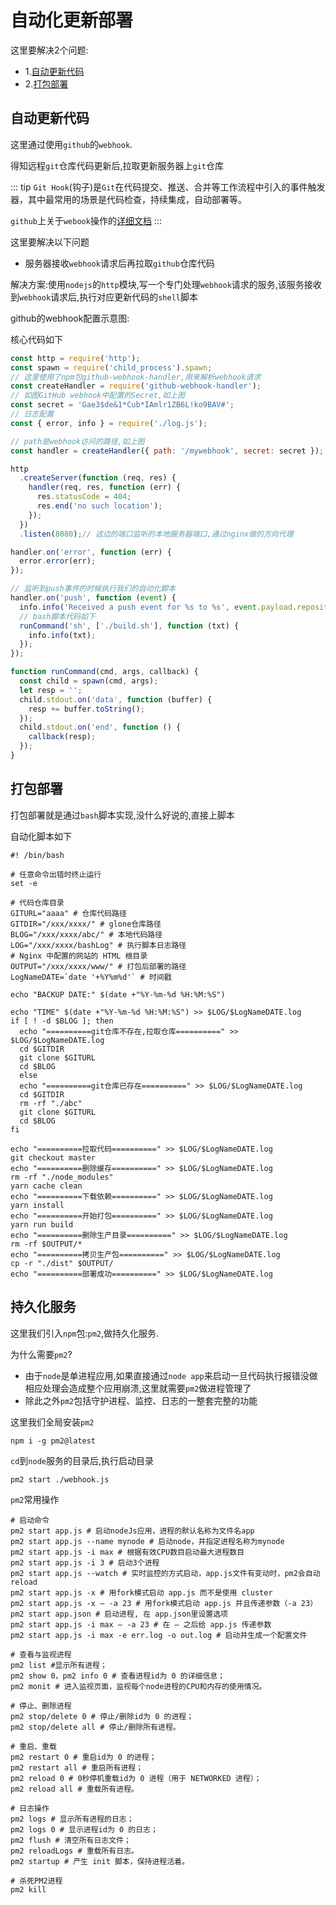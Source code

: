 # 自动化更新部署

这里要解决2个问题:
- 1.[自动更新代码](#自动更新代码)
- 2.[打包部署](#打包部署)

## 自动更新代码

这里通过使用`github`的`webhook`.

得知远程`git`仓库代码更新后,拉取更新服务器上`git`仓库

::: tip
`Git Hook`(钩子)是`Git`在代码提交、推送、合并等工作流程中引入的事件触发器，其中最常用的场景是代码检查，持续集成，自动部署等。

`github`上关于`webook`操作的[详细文档](https://docs.github.com/cn/developers/webhooks-and-events/webhooks/about-webhooks)
:::

这里要解决以下问题
- 服务器接收`webhook`请求后再拉取`github`仓库代码
  
解决方案:使用`nodejs`的`http`模块,写一个专门处理`webhook`请求的服务,该服务接收到`webhook`请求后,执行对应更新代码的`shell`脚本

github的webhook配置示意图:
<img :src="$withBase('/imgs/webhook.png')">


核心代码如下
```js
const http = require('http');
const spawn = require('child_process').spawn;
// 这里使用了npm包github-webhook-handler,用来解析webhook请求
const createHandler = require('github-webhook-handler');
// 如图GitHub webhook中配置的Secret,如上图
const secret = 'Gae3$de&1*Cub*IAmlr1ZB6L!ko9BAV#';
// 日志配置
const { error, info } = require('./log.js');

// path是webhook访问的路径,如上图
const handler = createHandler({ path: '/mywebhook', secret: secret });

http
  .createServer(function (req, res) {
    handler(req, res, function (err) {
      res.statusCode = 404;
      res.end('no such location');
    });
  })
  .listen(8080);// 这边的端口监听的本地服务器端口,通过nginx做的方向代理

handler.on('error', function (err) {
  error.error(err);
});

// 监听到push事件的时候执行我们的自动化脚本
handler.on('push', function (event) {
  info.info('Received a push event for %s to %s', event.payload.repository.name, event.payload.ref);
  // bash脚本代码如下
  runCommand('sh', ['./build.sh'], function (txt) {
    info.info(txt);
  });
});

function runCommand(cmd, args, callback) {
  const child = spawn(cmd, args);
  let resp = '';
  child.stdout.on('data', function (buffer) {
    resp += buffer.toString();
  });
  child.stdout.on('end', function () {
    callback(resp);
  });
}
```

## 打包部署

打包部署就是通过`bash`脚本实现,没什么好说的,直接上脚本

自动化脚本如下
```shell
#! /bin/bash

# 任意命令出错时终止运行
set -e

# 代码仓库目录
GITURL="aaaa" # 仓库代码路径
GITDIR="/xxx/xxxx/" # glone仓库路径
BLOG="/xxx/xxxx/abc/" # 本地代码路径
LOG="/xxx/xxxx/bashLog" # 执行脚本日志路径
# Nginx 中配置的网站的 HTML 根目录
OUTPUT="/xxx/xxxx/www/" # 打包后部署的路径
LogNameDATE=`date '+%Y%m%d'` # 时间戳

echo "BACKUP DATE:" $(date +"%Y-%m-%d %H:%M:%S")

echo "TIME" $(date +"%Y-%m-%d %H:%M:%S") >> $LOG/$LogNameDATE.log
if [ ! -d $BLOG ]; then
  echo "==========git仓库不存在,拉取仓库==========" >> $LOG/$LogNameDATE.log
  cd $GITDIR
  git clone $GITURL
  cd $BLOG
  else
  echo "==========git仓库已存在==========" >> $LOG/$LogNameDATE.log
  cd $GITDIR
  rm -rf "./abc"
  git clone $GITURL
  cd $BLOG
fi

echo "==========拉取代码==========" >> $LOG/$LogNameDATE.log
git checkout master
echo "==========删除缓存==========" >> $LOG/$LogNameDATE.log
rm -rf "./node_modules"
yarn cache clean
echo "==========下载依赖==========" >> $LOG/$LogNameDATE.log
yarn install
echo "==========开始打包==========" >> $LOG/$LogNameDATE.log
yarn run build
echo "==========删除生产目录==========" >> $LOG/$LogNameDATE.log
rm -rf $OUTPUT/*
echo "==========拷贝生产包==========" >> $LOG/$LogNameDATE.log
cp -r "./dist" $OUTPUT/
echo "==========部署成功==========" >> $LOG/$LogNameDATE.log
```

## 持久化服务

这里我们引入`npm`包:`pm2`,做持久化服务.

为什么需要`pm2`?
- 由于`node`是单进程应用,如果直接通过`node app`来启动一旦代码执行报错没做相应处理会造成整个应用崩溃,这里就需要`pm2`做进程管理了
- 除此之外`pm2`包括守护进程、监控、日志的一整套完整的功能

这里我们全局安装`pm2`

```shell
npm i -g pm2@latest
```

`cd`到`node`服务的目录后,执行启动目录

```shell
pm2 start ./webhook.js
```

`pm2`常用操作
```shell
# 启动命令
pm2 start app.js # 启动nodeJs应用，进程的默认名称为文件名app
pm2 start app.js --name mynode # 启动node，并指定进程名称为mynode
pm2 start app.js -i max # 根据有效CPU数目启动最大进程数目
pm2 start app.js -i 3 # 启动3个进程
pm2 start app.js --watch # 实时监控的方式启动，app.js文件有变动时，pm2会自动reload
pm2 start app.js -x # 用fork模式启动 app.js 而不是使用 cluster
pm2 start app.js -x – -a 23 # 用fork模式启动 app.js 并且传递参数（-a 23）
pm2 start app.json # 启动进程, 在 app.json里设置选项
pm2 start app.js -i max – -a 23 # 在 – 之后给 app.js 传递参数
pm2 start app.js -i max -e err.log -o out.log # 启动并生成一个配置文件

# 查看与监视进程
pm2 list #显示所有进程；
pm2 show 0，pm2 info 0 # 查看进程id为 0 的详细信息；
pm2 monit # 进入监视页面，监视每个node进程的CPU和内存的使用情况。

# 停止、删除进程
pm2 stop/delete 0 # 停止/删除id为 0 的进程；
pm2 stop/delete all # 停止/删除所有进程。

# 重启、重载
pm2 restart 0 # 重启id为 0 的进程；
pm2 restart all # 重启所有进程；
pm2 reload 0 # 0秒停机重载id为 0 进程（用于 NETWORKED 进程）；
pm2 reload all # 重载所有进程。

# 日志操作
pm2 logs # 显示所有进程的日志；
pm2 logs 0 # 显示进程id为 0 的日志；
pm2 flush # 清空所有日志文件；
pm2 reloadLogs # 重载所有日志。
pm2 startup # 产生 init 脚本，保持进程活着。

# 杀死PM2进程
pm2 kill
```
